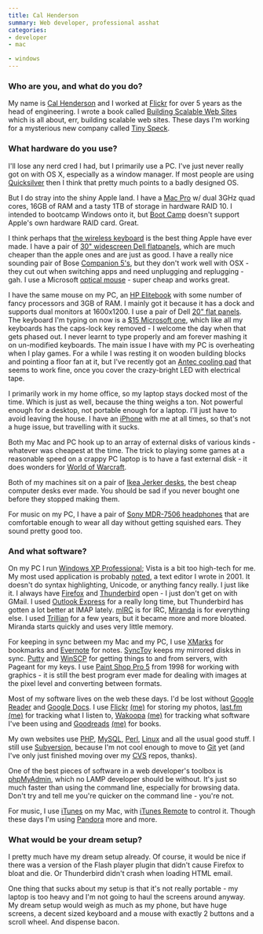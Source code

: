 ```yaml
---
title: Cal Henderson
summary: Web developer, professional asshat
categories:
- developer
- mac

- windows
---
```


### Who are you, and what do you do?

My name is [Cal Henderson](http://iamcal.com/ "Cal's website.") and I worked at [Flickr][] for over 5 years as the head of engineering. I wrote a book called [Building Scalable Web Sites](http://oreilly.com/catalog/9780596102357 "Cal's book on the O'Reilly site.") which is all about, err, building scalable web sites. These days I'm working for a mysterious new company called [Tiny Speck](http://tinyspeck.com/ "Some sort of thing.").

### What hardware do you use?

I'll lose any nerd cred I had, but I primarily use a PC. I've just never really got on with OS X, especially as a window manager. If most people are using [Quicksilver][] then I think that pretty much points to a badly designed OS.

But I do stray into the shiny Apple land. I have a [Mac Pro][mac-pro] w/ dual 3GHz quad cores, 16GB of RAM and a tasty 1TB of storage in hardware RAID 10. I intended to bootcamp Windows onto it, but [Boot Camp][boot-camp] doesn't support Apple's own hardware RAID card. Great.

I think perhaps that [the wireless keyboard][keyboard] is the best thing Apple have ever made. I have a pair of [30" widescreen Dell flatpanels][ultrasharp-3008wfp], which are much cheaper than the apple ones and are just as good. I have a really nice sounding pair of Bose [Companion 5's][companion-5], but they don't work well with OSX - they cut out when switching apps and need unplugging and replugging - gah. I use a Microsoft [optical mouse][wheel-mouse-optical] - super cheap and works great.

I have the same mouse on my PC, an [HP Elitebook][elitebook-8530w] with some number of fancy processors and 3GB of RAM. I mainly got it because it has a dock and supports dual monitors at 1600x1200. I use a pair of Dell [20" flat panels][ultrasharp-2007fp]. The keyboard I'm typing on now is a [$15 Microsoft one][wired-keyboard-500], which like all my keyboards has the caps-lock key removed - I welcome the day when that gets phased out. I never learnt to type properly and am forever mashing it on un-modified keyboards. The main issue I have with my PC is overheating when I play games. For a while I was resting it on wooden building blocks and pointing a floor fan at it, but I've recently got an [Antec cooling pad][notebook-cooler] that seems to work fine, once you cover the crazy-bright LED with electrical tape.

I primarily work in my home office, so my laptop stays docked most of the time. Which is just as well, because the thing weighs a ton. Not powerful enough for a desktop, not portable enough for a laptop. I'll just have to avoid leaving the house. I have an [iPhone][] with me at all times, so that's not a huge issue, but travelling with it sucks.

Both my Mac and PC hook up to an array of external disks of various kinds - whatever was cheapest at the time. The trick to playing some games at a reasonable speed on a crappy PC laptop is to have a fast external disk - it does wonders for [World of Warcraft][wow].

Both of my machines sit on a pair of [Ikea Jerker desks][jerker], the best cheap computer desks ever made. You should be sad if you never bought one before they stopped making them.

For music on my PC, I have a pair of [Sony MDR-7506 headphones][mdr-7506] that are comfortable enough to wear all day without getting squished ears. They sound pretty good too.

### And what software?

On my PC I run [Windows XP Professional][windows-xp]; Vista is a bit too high-tech for me. My most used application is probably [noted][], a text editor I wrote in 2001. It doesn't do syntax highlighting, Unicode, or anything fancy really. I just like it. I always have [Firefox][] and [Thunderbird][] open - I just don't get on with GMail. I used [Outlook Express][outlook-express] for a really long time, but Thunderbird has gotten a lot better at IMAP lately. [mIRC][] is for IRC, [Miranda][] is for everything else. I used [Trillian][] for a few years, but it became more and more bloated. Miranda starts quickly and uses very little memory.

For keeping in sync between my Mac and my PC, I use [XMarks][] for bookmarks and [Evernote][] for notes. [SyncToy][] keeps my mirrored disks in sync. [Putty][] and [WinSCP][] for getting things to and from servers, with Pageant for my keys. I use [Paint Shop Pro 5][paint-shop-pro] from 1998 for working with graphics - it is still the best program ever made for dealing with images at the pixel level and converting between formats.

Most of my software lives on the web these days. I'd be lost without [Google Reader][google-reader] and [Google Docs][google-docs]. I use [Flickr][] [(me)](http://www.flickr.com/photos/bees/ "Cal's photos.") for storing my photos, [last.fm][] [(me)](http://www.last.fm/user/iamcal/ "Cal's music.") for tracking what I listen to, [Wakoopa][] [(me)](http://wakoopa.com/iamcal "Cal's software.") for tracking what software I've been using and [Goodreads][] [(me)](http://www.goodreads.com/user/show/2234063-cal-henderson "Cal's book.") for books.

My own websites use [PHP][], [MySQL][], [Perl][], [Linux][] and all the usual good stuff. I still use [Subversion][], because I'm not cool enough to move to [Git][] yet (and I've only just finished moving over my [CVS][] repos, thanks).

One of the best pieces of software in a web developer's toolbox is [phpMyAdmin][], which no LAMP developer should be without. It's just so much faster than using the command line, especially for browsing data. Don't try and tell me you're quicker on the command line - you're not.

For music, I use [iTunes][] on my Mac, with [iTunes Remote][itunes-remote] to control it. Though these days I'm using [Pandora][] more and more.

### What would be your dream setup?

I pretty much have my dream setup already. Of course, it would be nice if there was a version of the Flash player plugin that didn't cause Firefox to bloat and die. Or Thunderbird didn't crash when loading HTML email.

One thing that sucks about my setup is that it's not really portable - my laptop is too heavy and I'm not going to haul the screens around anyway. My dream setup would weigh as much as my phone, but have huge screens, a decent sized keyboard and a mouse with exactly 2 buttons and a scroll wheel. And dispense bacon.

[companion-5]: https://www.amazon.com/Bose-Companion-Multimedia-Speaker-System/dp/B000IE8Z4Q "Three-piece 5.1 stereo speakers for computers."
[elitebook-8530w]: https://www.cnet.com/products/hp-elitebook-mobile-workstation-8530w-15-4-core-2-extreme-x9100-vista-business-xp-pro-downgrade-4-gb-ram-320-gb-hdd/ "A 15.4 inch PC laptop."
[iphone]: https://en.wikipedia.org/wiki/IPhone_(1st_generation) "A smartphone."
[jerker]: https://adam.pra.to/content/jerker/ "A work desk."
[keyboard]: https://www.apple.com/keyboard/ "The keyboard."
[mac-pro]: https://www.apple.com/mac-pro/ "The Intel-based Mac tower computer."
[mdr-7506]: https://www.amazon.com/Sony-MDR7506-Professional-Diaphragm-Headphone/dp/B000AJIF4E "Studio-quality headphones."
[notebook-cooler]: http://www.antec.com/Believe_it/product.php?id=NzI "A USB-powered laptop cooler."
[ultrasharp-2007fp]: https://www.amazon.com/Dell-Ultrasharp-20-inch-Monitor-Adjustable/dp/B001LG3YW8 "A 20 inch LCD monitor."
[ultrasharp-3008wfp]: https://www.amazon.com/Dell-UltraSharp-3008WFP-widescreen-DisplayPort/dp/B002T3KCZ4 "A 30 inch LCD screen."
[wheel-mouse-optical]: https://www.amazon.com/Microsoft-D66-00029-Wheel-Mouse-Optical/dp/B00006B7HB "A basic USB mouse."
[wired-keyboard-500]: https://www.amazon.com/Microsoft-RT2300-Wired-Keyboard-500/dp/B0007SXGJW "A basic, spill-resistant keyboard."
[boot-camp]: https://en.wikipedia.org/wiki/Boot_Camp_(software) "Software to allow Macs to run Windows natively."
[cvs]: http://www.nongnu.org/cvs/ "A version control system."
[evernote]: https://evernote.com/ "Online software for capturing notes."
[firefox]: https://www.mozilla.org/en-US/firefox/new/ "A cross-platform open-source web browser."
[flickr]: https://www.flickr.com/ "A photo sharing website."
[git]: https://git-scm.com/ "A version control system."
[goodreads]: https://www.goodreads.com/ "A service for tracking the book you've read."
[google-docs]: https://en.wikipedia.org/wiki/Google_Docs "A web-based office suite."
[google-reader]: https://en.wikipedia.org/wiki/Google_Reader "A web-based feed reader."
[itunes-remote]: https://code.iamcal.com/php/iTunesRemote/ "A web interface for controlling iTunes."
[itunes]: https://www.apple.com/itunes/ "A jukebox application and online store."
[last.fm]: https://www.last.fm/ "An online radio/tool for tracking your listening habits."
[linux]: https://www.linux.org/ "A free, open-source Unix-like operating system."
[miranda]: http://www.miranda-im.org/ "An open-source multi-protocol chat client for Windows."
[mirc]: https://www.mirc.com/ "An IRC client for Windows."
[mysql]: https://www.mysql.com/ "A relational database server."
[noted]: https://software.iamcal.com/noted/ "A free, simple text editor for Windows."
[outlook-express]: https://en.wikipedia.org/wiki/Outlook_Express "An old mail/news client for Windows."
[paint-shop-pro]: https://en.wikipedia.org/wiki/Paint_Shop_Pro "A raster and vector image editor."
[pandora]: http://www.pandora.com/ "A personalised Internet radio station."
[perl]: https://www.perl.org/ "An interpreted scripting language."
[php]: http://php.net/ "An interpreted scripting language."
[phpmyadmin]: https://www.phpmyadmin.net/ "A web-based GUI for MySQL databases."
[putty]: https://www.chiark.greenend.org.uk/~sgtatham/putty/ "A free Telnet/SSH client for Windows."
[quicksilver]: https://qsapp.com/ "A data manipulator and launcher for the Mac."
[subversion]: http://subversion.tigris.org/ "A version control system."
[synctoy]: http://www.microsoft.com/en-us/download/details.aspx?id=15155 "A Windows tool for syncing files and folders."
[thunderbird]: https://www.mozilla.org/en-US/thunderbird/ "An open-source cross-platform mail client."
[trillian]: https://www.trillian.im/ "A multi-protocol chat client for Windows."
[wakoopa]: https://wakoopa.com/ "A service for tracking the software you use."
[windows-xp]: https://en.wikipedia.org/wiki/Windows_XP "An operating system for x86 computers."
[winscp]: https://winscp.net/eng/index.php "A free S/FTP and SCP client for Windows."
[wow]: http://us.battle.net/wow/en/ "A fantasy MMORPG."
[xmarks]: http://www.xmarks.com/ "A bookmark syncing service."
